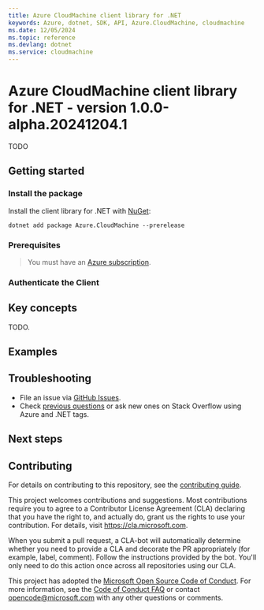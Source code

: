```yaml
---
title: Azure CloudMachine client library for .NET
keywords: Azure, dotnet, SDK, API, Azure.CloudMachine, cloudmachine
ms.date: 12/05/2024
ms.topic: reference
ms.devlang: dotnet
ms.service: cloudmachine
---
```

# Azure CloudMachine client library for .NET - version 1.0.0-alpha.20241204.1 


TODO

## Getting started

### Install the package

Install the client library for .NET with [NuGet](https://www.nuget.org/ ):

```dotnetcli
dotnet add package Azure.CloudMachine --prerelease
```

### Prerequisites

> You must have an [Azure subscription](https://azure.microsoft.com/free/dotnet/).

### Authenticate the Client

## Key concepts

TODO.

## Examples

## Troubleshooting

-   File an issue via [GitHub Issues](https://github.com/Azure/azure-sdk-for-net/issues).
-   Check [previous questions](https://stackoverflow.com/questions/tagged/azure+.net) or ask new ones on Stack Overflow using Azure and .NET tags.

## Next steps

## Contributing

For details on contributing to this repository, see the [contributing
guide][cg].

This project welcomes contributions and suggestions. Most contributions
require you to agree to a Contributor License Agreement (CLA) declaring
that you have the right to, and actually do, grant us the rights to use
your contribution. For details, visit <https://cla.microsoft.com>.

When you submit a pull request, a CLA-bot will automatically determine
whether you need to provide a CLA and decorate the PR appropriately
(for example, label, comment). Follow the instructions provided by the
bot. You'll only need to do this action once across all repositories
using our CLA.

This project has adopted the [Microsoft Open Source Code of Conduct][coc]. For
more information, see the [Code of Conduct FAQ][coc_faq] or contact
<opencode@microsoft.com> with any other questions or comments.

<!-- LINKS -->
[cg]: https://github.com/Azure/azure-sdk-for-net/blob/main/sdk/resourcemanager/Azure.ResourceManager/docs/CONTRIBUTING.md
[coc]: https://opensource.microsoft.com/codeofconduct/
[coc_faq]: https://opensource.microsoft.com/codeofconduct/faq/


